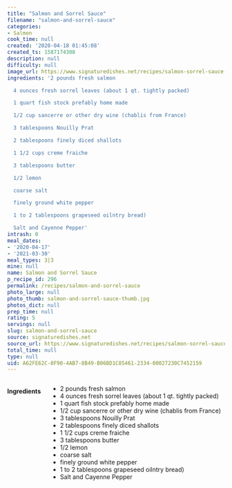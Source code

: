 ```yaml
---
title: "Salmon and Sorrel Sauce"
filename: "salmon-and-sorrel-sauce"
categories:
- Salmon
cook_time: null
created: '2020-04-18 01:45:08'
created_ts: 1587174308
description: null
difficulty: null
image_url: https://www.signaturedishes.net/recipes/salmon-sorrel-sauce-2.jpg
ingredients: '2 pounds fresh salmon

  4 ounces fresh sorrel leaves (about 1 qt. tightly packed)

  1 quart fish stock prefably home made

  1/2 cup sancerre or other dry wine (chablis from France)

  3 tablespoons Nouilly Prat

  2 tablespoons finely diced shallots

  1 1/2 cups creme fraiche

  3 tablespoons butter

  1/2 lemon

  coarse salt

  finely ground white pepper

  1 to 2 tablespoons grapeseed oilntry bread)

  Salt and Cayenne Pepper'
intrash: 0
meal_dates:
- '2020-04-17'
- '2021-03-30'
meal_types: 3|3
mine: null
name: Salmon and Sorrel Sauce
p_recipe_id: 296
permalink: /recipes/salmon-and-sorrel-sauce
photo_large: null
photo_thumb: salmon-and-sorrel-sauce-thumb.jpg
photos_dict: null
prep_time: null
rating: 5
servings: null
slug: salmon-and-sorrel-sauce
source: signaturedishes.net
source_url: https://www.signaturedishes.net/recipes/salmon-sorrel-sauce.html
total_time: null
type: null
uid: A62FE62C-0F90-4AB7-8B49-B06BD1C85461-2334-00027230C7452159
---
```

<div class="large-8 medium-7 columns" id="writeup">	</div><!-- #writeup -->
</div><!-- #row-one -->
<div class="row" id="row-two">	<div class="medium-4 small-5 columns" id="ingredients"><h4>Ingredients</h4><div class="box box-ingredients content"><ul>
<li>2 pounds fresh salmon</li>
<li>4 ounces fresh sorrel leaves (about 1 qt. tightly packed)</li>
<li>1 quart fish stock prefably home made</li>
<li>1/2 cup sancerre or other dry wine (chablis from France)</li>
<li>3 tablespoons Nouilly Prat</li>
<li>2 tablespoons finely diced shallots</li>
<li>1 1/2 cups creme fraiche</li>
<li>3 tablespoons butter</li>
<li>1/2 lemon</li>
<li>coarse salt</li>
<li>finely ground white pepper</li>
<li>1 to 2 tablespoons grapeseed oilntry bread)</li>
<li>Salt and Cayenne Pepper</li>
</ul>
</div>	</div>	<div class="medium-6 small-7 columns" id="directions">	</div>